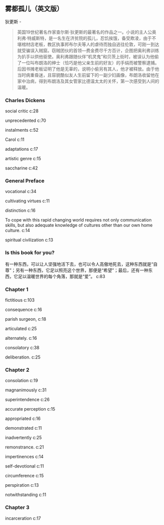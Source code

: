 ## 雾都孤儿（英文版）

狄更斯  -  

> 英国19世纪著名作家查尔斯·狄更斯的最著名的作品之一。小说的主人公奥利弗·特威斯特，是一名生在济贫院的孤儿，忍饥挨饿，备受欺凌，由于不堪棺材店老板，教区执事邦布尔夫等人的虐待而独自逃往伦敦，可刚一到达就受骗误入贼窟。窃贼团伙的首领—费金费尽千方百计，企图把奥利弗训练为扒手以供他驱使。奥利弗跟随伙伴“机灵鬼”和贝茨上街时，被误认为他偷了一位叫布朗洛的绅士（恰巧是他父亲生前的好友）的手绢而被警察逮捕。后因书摊老板证明了他是无辜的，说明小偷另有其人，他才被释放。由于他当时病重昏迷，且容貌酷似友人生前留下的一副少妇画像，布朗洛收留他在家中治病，得到布朗洛及其女管家比德温太太的关怀，第一次感受到人间的温暖。


### Charles Dickens

social critic c:28

unprecedented c:70

instalments c:52

Carol c:11

adaptations c:17

artistic genre c:15

saccharine  c:42

### General Preface

 vocational c:34

cultivating virtues c:11

distinction c:16

To cope with this rapid changing world requires not only communication skills, but also adequate knowledge of cultures other than our own home culture. c:14

spiritual civilization c:13

### Is this book for you?

有一种东西，可以让人坚强地活下去，也可以令人高傲地死去，这种东西就是“自尊”；另有一种东西，它足以照亮这个世界，那便是“希望”；最后，还有一种东西，它足以温暖世界的每个角落，那就是“爱”。 c:83

### Chapter 1

fictitious  c:103

consequence c:16

parish surgeon, c:18

articulated c:25

alternately. c:16

consolatory c:38

deliberation. c:25

### Chapter 2

consolation c:19

magnanimously c:31

superintendence c:26

accurate perception  c:15

appropriated c:16

demonstrated c:11

inadvertently c:25

remonstrance. c:21

impertinences c:14

self-devotional c:11

circumference c:15

perspiration c:13

notwithstanding c:11

### Chapter 3

incarceration c:17